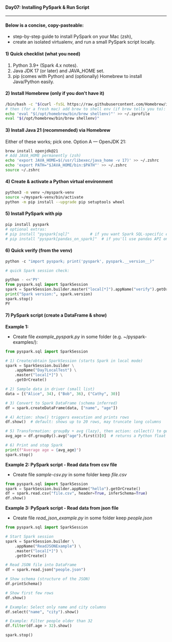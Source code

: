 #### Day07: Installing PySpark & Run Script
---

#### Below is a concise, copy-pasteable:
- step-by-step guide to install PySpark on your Mac (zsh), 
- create an isolated virtualenv, and run a small PySpark script locally.

#### 1) Quick checklist (what you need)
1. Python 3.9+ (Spark 4.x notes). 
2. Java JDK 17 (or later) and JAVA_HOME set.
3. pip (comes with Python) and (optionally) Homebrew to install Java/Python easily.

#### 2) Install Homebrew (only if you don't have it)
``` bash
/bin/bash -c "$(curl -fsSL https://raw.githubusercontent.com/Homebrew/install/HEAD/install.sh)"
# then (for a fresh mac) add brew to shell env (if brew tells you to):
echo 'eval "$(/opt/homebrew/bin/brew shellenv)"' >> ~/.zprofile
eval "$(/opt/homebrew/bin/brew shellenv)"
```
#### 3) Install Java 21 (recommended) via Homebrew
Either of these works; pick one.
Option A — OpenJDK 21:
``` bash
brew install openjdk@21
# Add JAVA_HOME permanently (zsh)
echo 'export JAVA_HOME=$(/usr/libexec/java_home -v 17)' >> ~/.zshrc
echo 'export PATH="$JAVA_HOME/bin:$PATH"' >> ~/.zshrc
source ~/.zshrc
```
#### 4) Create & activate a Python virtual environment
``` bash
python3 -m venv ~/myspark-venv
source ~/myspark-venv/bin/activate
python -m pip install --upgrade pip setuptools wheel
```
#### 5) Install PySpark with pip
``` bash
pip install pyspark
# optional extras:
# pip install "pyspark[sql]"         # if you want Spark SQL-specific extras
# pip install "pyspark[pandas_on_spark]"  # if you'll use pandas API on Spark
```

#### 6) Quick verify (from the venv)
``` python
python -c "import pyspark; print('pyspark', pyspark.__version__)"

# quick Spark session check:

python - <<'PY'
from pyspark.sql import SparkSession
spark = SparkSession.builder.master("local[*]").appName("verify").getOrCreate()
print("Spark version:", spark.version)
spark.stop()
PY

```

#### 7)  PySpark script (create a DataFrame & show)
**Example 1:**
- Create file *example_pyspark.py* in some folder (e.g. ~/pyspark-examples/):
``` python
from pyspark.sql import SparkSession

# 1) Create/obtain SparkSession (starts Spark in local mode)
spark = SparkSession.builder \
    .appName("Day7LocalTest") \
    .master("local[*]") \
    .getOrCreate()

# 2) Sample data in driver (small list)
data = [("Alice", 34), ("Bob", 36), ("Cathy", 30)]

# 3) Convert to Spark DataFrame (schema inferred)
df = spark.createDataFrame(data, ["name", "age"])

# 4) Action: show() triggers execution and prints rows
df.show()  # default: shows up to 20 rows, may truncate long columns

# 5) Transformation: groupBy + avg (lazy), then action: collect() to get result
avg_age = df.groupBy().avg("age").first()[0]  # returns a Python float

# 6) Print and stop Spark
print(f"Average age = {avg_age}")
spark.stop()
```
**Example 2: PySpark script - Read data from csv file**
- Create file *sample-csv.py* in some folder keep *file.csv*
``` python
from pyspark.sql import SparkSession
spark = SparkSession.builder.appName("hello").getOrCreate()
df = spark.read.csv("file.csv", header=True, inferSchema=True)
df.show()
```
**Example 3: PySpark script - Read data from json file**
- Create file *read_json_example.py* in some folder keep *people.json*
``` python
from pyspark.sql import SparkSession

# Start Spark session
spark = SparkSession.builder \
    .appName("ReadJSONExample") \
    .master("local[*]") \
    .getOrCreate()

# Read JSON file into DataFrame
df = spark.read.json("people.json")

# Show schema (structure of the JSON)
df.printSchema()

# Show first few rows
df.show()

# Example: Select only name and city columns
df.select("name", "city").show()

# Example: Filter people older than 32
df.filter(df.age > 32).show()

spark.stop()
```